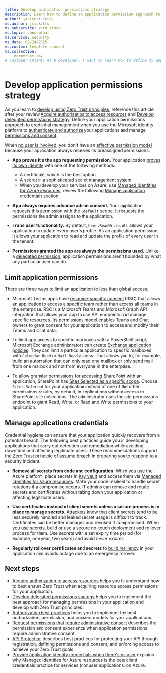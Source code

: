 ```yaml
---
title: Develop application permissions strategy
description: Learn how to define an application permission approach to credential management to authenticate, authorize, and manage permissions and consent.
author: janicericketts
ms.author: jricketts
ms.subservice: zero-trust
ms.topic: conceptual
ms.service: security
ms.date: 02/24/2025
ms.custom: template-concept
ms.collection:
  - zerotrust-dev
# Customer intent: As a developer, I want to learn how to define my application permission approach to credential management to authenticate, authorize, and manage permissions and consent.
---
```

# Develop application permissions strategy

As you learn to [develop using Zero Trust principles](overview.md), reference this article after your review [Acquire authorization to access resources](acquire-application-authorization-to-access-resources.md) and [Develop delegated permissions strategy](developer-strategy-delegated-permission.md). Define your application permissions approach to credential management when you use the Microsoft identity platform to [authenticate and authorize](/entra/identity-platform/authentication-vs-authorization) your applications and manage [permissions and consent](/entra/identity-platform/permissions-consent-overview).

When [no user is involved](../develop/identity-non-user-applications.md), you don't have an [effective permission model](developer-strategy-delegated-permission.md) because your application always receives its preassigned permissions.

- **App proves it's the app requesting permission.** Your application [proves its own identity](../develop/identity-non-user-applications.md) with one of the following methods:
  - A certificate, which is the best option.
  - A secret in a sophisticated secret management system.
  - When you develop your services on Azure, use [Managed Identities for Azure resources](/entra/identity/managed-identities-azure-resources/overview), review the following [Manage application credentials section](#manage-applications-credentials).

- **App always requires advance admin consent.** Your application requests this permission with the `.default` scope. It requests the permissions the admin assigns to the application.

- **Trans user functionality.** By default, `User.ReadWrite.All` allows your application to update every user's profile. As an application permission, it allows your application to read and update the profile of every user in the tenant.

- **Permissions granted the app are always the permissions used.** Unlike a [delegated permission](developer-strategy-delegated-permission.md), application permissions aren't bounded by what any particular user can do.

## Limit application permissions

There are three ways to limit an application to less than global access.

- Microsoft Teams apps have [resource-specific consent](/microsoftteams/platform/graph-api/rsc/resource-specific-consent) (RSC) that allows an application to access a specific team rather than access all teams in the enterprise. RSC is a Microsoft Teams and Microsoft Graph API integration that allows your app to use API endpoints and manage specific resources. Its permissions model enables Teams and Chat owners to grant consent for your application to access and modify their Teams and Chat data.

- To limit app access to specific mailboxes with a PowerShell script, Microsoft Exchange administrators can create [Exchange application policies](/graph/auth-limit-mailbox-access). They can limit a particular application to specific mailboxes with `Calendar.Read` or `Mail.Read` access. That allows you to, for example, build an automation that can only read one mailbox or only send mail from one mailbox and not from everyone in the enterprise.

- To allow granular permissions for accessing SharePoint with an application, SharePoint has [Sites.Selected as a specific scope](https://devblogs.microsoft.com/microsoft365dev/controlling-app-access-on-specific-sharepoint-site-collections/). Choose `Sites.Selected` for your application instead of one of the other permissions results, by default, in applications without access to SharePoint site collections. The administrator uses the site permissions endpoint to grant Read, Write, or Read and Write permissions to your application.

## Manage applications credentials

Credential hygiene can ensure that your application quickly recovers from a potential breach. The following best practices guide you in developing applications that carry out detection and remediation while avoiding downtime and affecting legitimate users. These recommendations support the [Zero Trust principle of assume breach](../zero-trust-overview.md) in preparing you to respond to a security incident.

- **Remove all secrets from code and configuration**. When you use the Azure platform, place secrets in [Key vault](/azure/key-vault/general/basic-concepts) and access them via [Managed Identities for Azure resources](/entra/identity/managed-identities-azure-resources/overview). Make your code resilient to handle secret rotations if a compromise occurs. IT admins can remove and rotate secrets and certificates without taking down your application or affecting legitimate users.

- **Use certificates instead of client secrets unless a secure process is in place to manage secrets**. Attackers know that client secrets tend to be less securely handled and leaked secret usage is difficult to track. Certificates can be better managed and revoked if compromised. When you use secrets, build or use a secure no-touch deployment and rollover process for them. Use secrets with a set expiry time period (for example, one year, two years) and avoid *never expires*.

- **Regularly roll over certificates and secrets** to [build resiliency](/entra/architecture/resilience-app-development-overview) in your application and avoids outage due to an emergency rollover.

## Next steps

- [Acquire authorization to access resources](acquire-application-authorization-to-access-resources.md) helps you to understand how to best ensure Zero Trust when acquiring resource access permissions for your application.
- [Develop delegated permissions strategy](developer-strategy-delegated-permission.md) helps you to implement the best approach for managing permissions in your application and develop with Zero Trust principles.
- [Authorization best practices](developer-strategy-authorization-best-practices.md) helps you to implement the best authorization, permission, and consent models for your applications.
- [Request permissions that require administrative consent](permissions-require-admin-consent.md) describes the permission and consent experience when application permissions require administrative consent.
- [API Protection](protect-api.md) describes best practices for protecting your API through registration, defining permissions and consent, and enforcing access to achieve your Zero Trust goals.
- [Provide application identity credentials when there's no user](identity-non-user-applications.md) explains why Managed Identities for Azure resources is the best client credentials practice for services (nonuser applications) on Azure.

